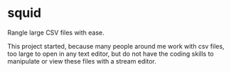 # squid
Rangle large CSV files with ease.

This project started, because many people around me work with csv files, too large to open in any text editor, but do not have the coding skills to manipulate or view these files with a stream editor.
